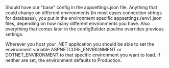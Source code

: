 Should have our "base" config in the appsettings.json file. Anything that could change on different environments (in most cases connection strings for databases), you put in the environment specific appsettings.{env}.json files, depending on how many different environments you have. Also everything that comes later in the configBuilder pipeline overrides previous settings.

Wherever you host your .NET application you should be able to set the environment variable ASPNETCORE_ENVIRONMENT or DOTNET_ENVIRONMENT to that specific environment you want to load. If neither are set, the environment defaults to Production.
